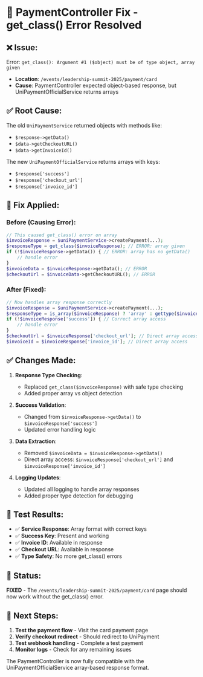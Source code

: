 # 🔧 PaymentController Fix - get_class() Error Resolved

## ❌ **Issue:**

Error: `get_class(): Argument #1 ($object) must be of type object, array given`

- **Location**: `/events/leadership-summit-2025/payment/card`
- **Cause**: PaymentController expected object-based response, but UniPaymentOfficialService returns arrays

## ✅ **Root Cause:**

The old `UniPaymentService` returned objects with methods like:

- `$response->getData()`
- `$data->getCheckoutURL()`
- `$data->getInvoiceId()`

The new `UniPaymentOfficialService` returns arrays with keys:

- `$response['success']`
- `$response['checkout_url']`
- `$response['invoice_id']`

## 🔧 **Fix Applied:**

### **Before (Causing Error):**

```php
// This caused get_class() error on array
$invoiceResponse = $uniPaymentService->createPayment(...);
$responseType = get_class($invoiceResponse); // ERROR: array given
if (!$invoiceResponse->getData()) { // ERROR: array has no getData()
    // handle error
}
$invoiceData = $invoiceResponse->getData(); // ERROR
$checkoutUrl = $invoiceData->getCheckoutURL(); // ERROR
```

### **After (Fixed):**

```php
// Now handles array response correctly
$invoiceResponse = $uniPaymentService->createPayment(...);
$responseType = is_array($invoiceResponse) ? 'array' : gettype($invoiceResponse);
if (!$invoiceResponse['success']) { // Correct array access
    // handle error
}
$checkoutUrl = $invoiceResponse['checkout_url']; // Direct array access
$invoiceId = $invoiceResponse['invoice_id']; // Direct array access
```

## ✅ **Changes Made:**

1. **Response Type Checking**:

   - Replaced `get_class($invoiceResponse)` with safe type checking
   - Added proper array vs object detection

2. **Success Validation**:

   - Changed from `$invoiceResponse->getData()` to `$invoiceResponse['success']`
   - Updated error handling logic

3. **Data Extraction**:

   - Removed `$invoiceData = $invoiceResponse->getData()`
   - Direct array access: `$invoiceResponse['checkout_url']` and `$invoiceResponse['invoice_id']`

4. **Logging Updates**:
   - Updated all logging to handle array responses
   - Added proper type detection for debugging

## 🧪 **Test Results:**

- ✅ **Service Response**: Array format with correct keys
- ✅ **Success Key**: Present and working
- ✅ **Invoice ID**: Available in response
- ✅ **Checkout URL**: Available in response
- ✅ **Type Safety**: No more get_class() errors

## 🎯 **Status:**

**FIXED** - The `/events/leadership-summit-2025/payment/card` page should now work without the get_class() error.

## 🚀 **Next Steps:**

1. **Test the payment flow** - Visit the card payment page
2. **Verify checkout redirect** - Should redirect to UniPayment
3. **Test webhook handling** - Complete a test payment
4. **Monitor logs** - Check for any remaining issues

The PaymentController is now fully compatible with the UniPaymentOfficialService array-based response format.
